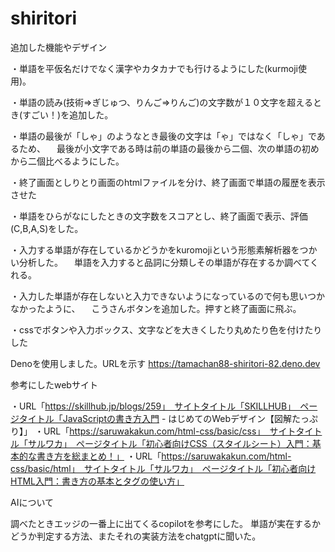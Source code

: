 # shiritori

追加した機能やデザイン

・単語を平仮名だけでなく漢字やカタカナでも行けるようにした(kurmoji使用)。

・単語の読み(技術⇒ぎじゅつ、りんご⇒りんご)の文字数が１０文字を超えるとき(すごい！)を追加した。

・単語の最後が「しゃ」のようなとき最後の文字は「ゃ」ではなく「しゃ」であるため、
　最後が小文字である時は前の単語の最後から二個、次の単語の初めから二個比べるようにした。

・終了画面としりとり画面のhtmlファイルを分け、終了画面で単語の履歴を表示させた

・単語をひらがなにしたときの文字数をスコアとし、終了画面で表示、評価(C,B,A,S)をした。

・入力する単語が存在しているかどうかをkuromojiという形態素解析器をつかい分析した。
　単語を入力すると品詞に分類しその単語が存在するか調べてくれる。

・入力した単語が存在しないと入力できないようになっているので何も思いつかなかったように、
　こうさんボタンを追加した。押すと終了画面に飛ぶ。

・cssでボタンや入力ボックス、文字などを大きくしたり丸めたり色を付けたりした

Denoを使用しました。URLを示す https://tamachan88-shiritori-82.deno.dev

参考にしたwebサイト

・URL「https://skillhub.jp/blogs/259」　サイトタイトル「SKILLHUB」　ページタイトル「JavaScriptの書き方入門 -
はじめてのWebデザイン【図解たっぷり】」
・URL「https://saruwakakun.com/html-css/basic/css」　サイトタイトル「サルワカ」　ページタイトル「初心者向けCSS（スタイルシート）入門：基本的な書き方を総まとめ！」
・URL「https://saruwakakun.com/html-css/basic/html」　サイトタイトル「サルワカ」　ページタイトル「初心者向けHTML入門：書き方の基本とタグの使い方」

AIについて

調べたときエッジの一番上に出てくるcopilotを参考にした。
単語が実在するかどうか判定する方法、またそれの実装方法をchatgptに聞いた。
